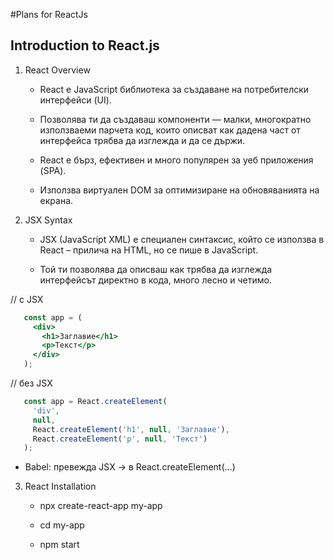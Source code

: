 #Plans for ReactJs

## Introduction to React.js

1. React Overview

   - React е JavaScript библиотека за създаване на потребителски интерфейси (UI).
     
   - Позволява ти да създаваш компоненти — малки, многократно използваеми парчета код, които описват как дадена част от интерфейса трябва да изглежда и да се държи.
     
   - React е бърз, ефективен и много популярен за уеб приложения (SPA).
     
   - Използва виртуален DOM за оптимизиране на обновяванията на екрана.


2. JSX Syntax

   - JSX (JavaScript XML) е специален синтаксис, който се използва в React – прилича на HTML, но се пише в JavaScript.
     
   - Той ти позволява да описваш как трябва да изглежда интерфейсът директно в кода, много лесно и четимо.

// с JSX
   ```jsx
      const app = (
        <div>
          <h1>Заглавие</h1>
          <p>Текст</p>
        </div>
      );
   ```

// без JSX
   ```js
      const app = React.createElement(
        'div',
        null,
        React.createElement('h1', null, 'Заглавие'),
        React.createElement('p', null, 'Текст')
      );
   ```

   - Babel: превежда JSX → в React.createElement(...)

3. React Installation

   - npx create-react-app my-app
  
   - cd my-app
  
   - npm start
